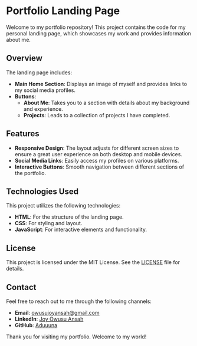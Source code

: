 # Portfolio Landing Page

Welcome to my portfolio repository! This project contains the code for my personal landing page, which showcases my work and provides information about me.

## Overview

The landing page includes:

- **Main Home Section**: Displays an image of myself and provides links to my social media profiles.
- **Buttons**:
  - **About Me**: Takes you to a section with details about my background and experience.
  - **Projects**: Leads to a collection of projects I have completed.

## Features

- **Responsive Design**: The layout adjusts for different screen sizes to ensure a great user experience on both desktop and mobile devices.
- **Social Media Links**: Easily access my profiles on various platforms.
- **Interactive Buttons**: Smooth navigation between different sections of the portfolio.

## Technologies Used

This project utilizes the following technologies:
- **HTML**: For the structure of the landing page.
- **CSS**: For styling and layout.
- **JavaScript**: For interactive elements and functionality.

## License

This project is licensed under the MIT License. See the [LICENSE](LICENSE.txt) file for details.

## Contact

Feel free to reach out to me through the following channels:
- **Email**: [owusujoyansah@gmail.com](mailto:owusujoyansah@gmail.com)
- **LinkedIn**: [Joy Owusu Ansah](https://www.linkedin.com/in/joy-owusu-ansah-956b01244/)
- **GitHub**: [Aduuuna](https://github.com/aduuuna)

Thank you for visiting my portfolio. Welcome to my world!
